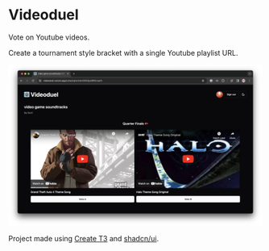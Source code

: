 # Videoduel

Vote on Youtube videos.

Create a tournament style bracket with a single Youtube playlist URL.

![Voting screen](public/readme/voting.png)

Project made using [Create T3](https://create.t3.gg/) and [shadcn/ui](https://ui.shadcn.com/).
